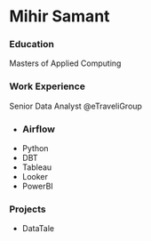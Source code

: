 # Mihir Samant

### Education
Masters of Applied Computing

### Work Experience
Senior Data Analyst @eTraveliGroup
  - ### Airflow
  - Python
  - DBT
  - Tableau
  - Looker
  - PowerBI

### Projects
 - DataTale

